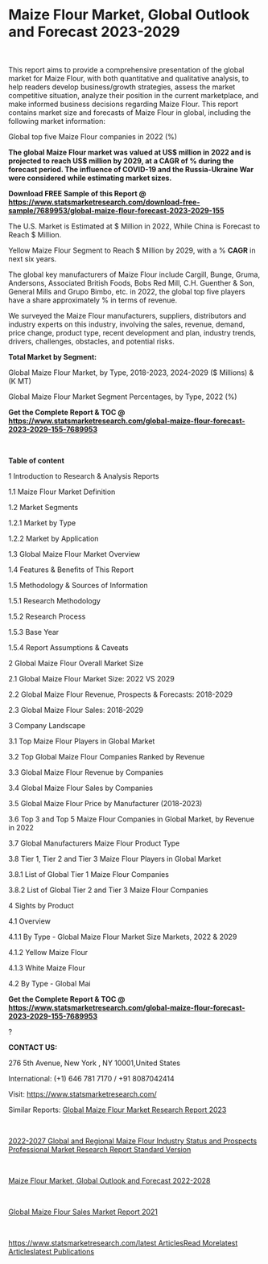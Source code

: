 <h1>Maize Flour Market, Global Outlook and Forecast 2023-2029</h1><br/><p>This report aims to provide a comprehensive presentation of the global market for Maize Flour, with both quantitative and qualitative analysis, to help readers develop business/growth strategies, assess the market competitive situation, analyze their position in the current marketplace, and make informed business decisions regarding Maize Flour. This report contains market size and forecasts of Maize Flour in global, including the following market information:</p>
 
 
 
 <p>Global top five Maize Flour companies in 2022 (%)</p>
 
 
 
 <p><strong>The global Maize Flour market was valued at US$ million in 2022 and is projected to reach US$ million by 2029, at a <strong>CAGR</strong> of % during the forecast period. The influence of COVID-19 and the Russia-Ukraine War were considered while estimating market sizes.</strong></p>
 
 
 
 <p><strong>Download FREE Sample of this Report @ <a href="https://www.statsmarketresearch.com/download-free-sample/7689953/global-maize-flour-forecast-2023-2029-155">https://www.statsmarketresearch.com/download-free-sample/7689953/global-maize-flour-forecast-2023-2029-155</a></strong></p>
 
 
 
 <p>The U.S. Market is Estimated at $ Million in 2022, While China is Forecast to Reach $ Million.</p>
 
 
 
 <p>Yellow Maize Flour Segment to Reach $ Million by 2029, with a % <strong>CAGR</strong> in next six years.</p>
 
 
 
 <p>The global key manufacturers of Maize Flour include Cargill, Bunge, Gruma, Andersons, Associated British Foods, Bobs Red Mill, C.H. Guenther & Son, General Mills and Grupo Bimbo, etc. in 2022, the global top five players have a share approximately % in terms of revenue.</p>
 
 
 
 <p>We surveyed the Maize Flour manufacturers, suppliers, distributors and industry experts on this industry, involving the sales, revenue, demand, price change, product type, recent development and plan, industry trends, drivers, challenges, obstacles, and potential risks.</p>
 
 
 
 <p><strong>Total Market by Segment:</strong></p>
 
 
 
 <p>Global Maize Flour Market, by Type, 2018-2023, 2024-2029 ($ Millions) & (K MT)</p>
 
 
 
 <p>Global Maize Flour Market Segment Percentages, by Type, 2022 (%)</p>
 
 
 
 <div><b>Get the Complete Report & TOC @ <a href="https://www.statsmarketresearch.com/global-maize-flour-forecast-2023-2029-155-7689953">https://www.statsmarketresearch.com/global-maize-flour-forecast-2023-2029-155-7689953</a></b></div>
 
 
 
 <p><br />
 
 <b>Table of content</b></p>
 
 
 
 <p>1 Introduction to Research & Analysis Reports<br />
 
 1.1 Maize Flour Market Definition<br />
 
 1.2 Market Segments<br />
 
 1.2.1 Market by Type<br />
 
 1.2.2 Market by Application<br />
 
 1.3 Global Maize Flour Market Overview<br />
 
 1.4 Features & Benefits of This Report<br />
 
 1.5 Methodology & Sources of Information<br />
 
 1.5.1 Research Methodology<br />
 
 1.5.2 Research Process<br />
 
 1.5.3 Base Year<br />
 
 1.5.4 Report Assumptions & Caveats<br />
 
 2 Global Maize Flour Overall Market Size<br />
 
 2.1 Global Maize Flour Market Size: 2022 VS 2029<br />
 
 2.2 Global Maize Flour Revenue, Prospects & Forecasts: 2018-2029<br />
 
 2.3 Global Maize Flour Sales: 2018-2029<br />
 
 3 Company Landscape<br />
 
 3.1 Top Maize Flour Players in Global Market<br />
 
 3.2 Top Global Maize Flour Companies Ranked by Revenue<br />
 
 3.3 Global Maize Flour Revenue by Companies<br />
 
 3.4 Global Maize Flour Sales by Companies<br />
 
 3.5 Global Maize Flour Price by Manufacturer (2018-2023)<br />
 
 3.6 Top 3 and Top 5 Maize Flour Companies in Global Market, by Revenue in 2022<br />
 
 3.7 Global Manufacturers Maize Flour Product Type<br />
 
 3.8 Tier 1, Tier 2 and Tier 3 Maize Flour Players in Global Market<br />
 
 3.8.1 List of Global Tier 1 Maize Flour Companies<br />
 
 3.8.2 List of Global Tier 2 and Tier 3 Maize Flour Companies<br />
 
 4 Sights by Product<br />
 
 4.1 Overview<br />
 
 4.1.1 By Type - Global Maize Flour Market Size Markets, 2022 & 2029<br />
 
 4.1.2 Yellow Maize Flour<br />
 
 4.1.3 White Maize Flour<br />
 
 4.2 By Type - Global Mai</p>
 
 
 
 <div><b>Get the Complete Report & TOC @ <a href="https://www.statsmarketresearch.com/global-maize-flour-forecast-2023-2029-155-7689953">https://www.statsmarketresearch.com/global-maize-flour-forecast-2023-2029-155-7689953</a></b></div>
 
 
 
 <p>? </p>
 
 
 
 <p><b>CONTACT US:</b><br />
 
 276 5th Avenue, New York , NY 10001,United States<br />
 
 International: (+1) 646 781 7170 / +91 8087042414<br />
 
 Visit: <a href="https://www.statsmarketresearch.com/">https://www.statsmarketresearch.com/</a><br />
 
 Similar Reports: <a href="https://www.statsmarketresearch.com/global-maize-flour-forecast-2023-2029-155-7689953">Global Maize Flour Market Research Report 2023</a><br />
 
 <br />
 
 <a href="https://www.statsmarketresearch.com/global-maize-flour-forecast-2023-2029-155-7689953">2022-2027 Global and Regional Maize Flour Industry Status and Prospects Professional Market Research Report Standard Version</a><br />
 
 <br />
 
 <a href="https://www.statsmarketresearch.com/global-maize-flour-forecast-2023-2029-155-7689953">Maize Flour Market, Global Outlook and Forecast 2022-2028</a><br />
 
 <br />
 
 <a href="https://www.statsmarketresearch.com/global-maize-flour-forecast-2023-2029-155-7689953">Global Maize Flour Sales Market Report 2021</a><br />
 
 <br />
 
 <a href="https://gyeongbokgung.com">https://www.statsmarketresearch.com/</a><a href="https://hallyeomaritime.com">latest Articles</a><a href="https://jingwansa.com">Read More</a><a href="https://nguoiviet.jp/">latest Articles</a><a href="https://www.intelmarketresearch.com/">latest Publications</a></p>